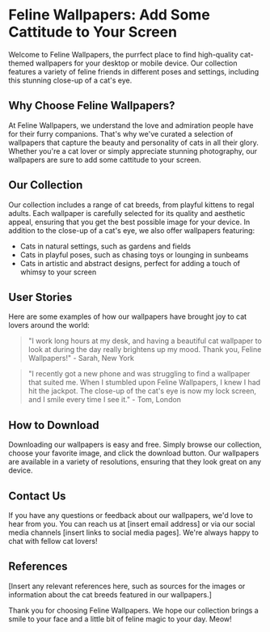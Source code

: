 <!--
Write me content for website with wallpaper which alt text is:

"A close-up of a cat’s eye"

The name/title of the page should not be 1:1 copy of the alt text but rather a real content of the website which is using this wallpaper.

- Use markdown format 
- Start with the heading
- The content should look like a real website 
- Include real sections like references, contact, user stories, etc. use things relevant to the page purpose.
- Feel free to use structure like headings, bullets, numbering, blockquotes, paragraphs, horizontal lines, etc.
- You can use formatting like bold or _italic_
- You can include UTF-8 emojis
- Links should be only #hash anchors (and you can refer to the document itself)
- Do not include images
-->

<!--font:Montserrat-->

# Feline Wallpapers: Add Some Cattitude to Your Screen

Welcome to Feline Wallpapers, the purrfect place to find high-quality cat-themed wallpapers for your desktop or mobile device. Our collection features a variety of feline friends in different poses and settings, including this stunning close-up of a cat's eye.

## Why Choose Feline Wallpapers?

At Feline Wallpapers, we understand the love and admiration people have for their furry companions. That's why we've curated a selection of wallpapers that capture the beauty and personality of cats in all their glory. Whether you're a cat lover or simply appreciate stunning photography, our wallpapers are sure to add some cattitude to your screen.

## Our Collection

Our collection includes a range of cat breeds, from playful kittens to regal adults. Each wallpaper is carefully selected for its quality and aesthetic appeal, ensuring that you get the best possible image for your device. In addition to the close-up of a cat's eye, we also offer wallpapers featuring:

- Cats in natural settings, such as gardens and fields
- Cats in playful poses, such as chasing toys or lounging in sunbeams
- Cats in artistic and abstract designs, perfect for adding a touch of whimsy to your screen

## User Stories

Here are some examples of how our wallpapers have brought joy to cat lovers around the world:

> "I work long hours at my desk, and having a beautiful cat wallpaper to look at during the day really brightens up my mood. Thank you, Feline Wallpapers!" - Sarah, New York

> "I recently got a new phone and was struggling to find a wallpaper that suited me. When I stumbled upon Feline Wallpapers, I knew I had hit the jackpot. The close-up of the cat's eye is now my lock screen, and I smile every time I see it." - Tom, London

## How to Download

Downloading our wallpapers is easy and free. Simply browse our collection, choose your favorite image, and click the download button. Our wallpapers are available in a variety of resolutions, ensuring that they look great on any device.

## Contact Us

If you have any questions or feedback about our wallpapers, we'd love to hear from you. You can reach us at [insert email address] or via our social media channels [insert links to social media pages]. We're always happy to chat with fellow cat lovers! 

## References

[Insert any relevant references here, such as sources for the images or information about the cat breeds featured in our wallpapers.] 

Thank you for choosing Feline Wallpapers. We hope our collection brings a smile to your face and a little bit of feline magic to your day. Meow!
